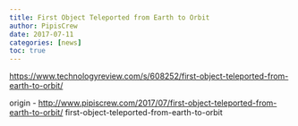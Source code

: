 ```yaml
---
title: First Object Teleported from Earth to Orbit
author: PipisCrew
date: 2017-07-11
categories: [news]
toc: true
---
```


https://www.technologyreview.com/s/608252/first-object-teleported-from-earth-to-orbit/

origin - http://www.pipiscrew.com/2017/07/first-object-teleported-from-earth-to-orbit/ first-object-teleported-from-earth-to-orbit